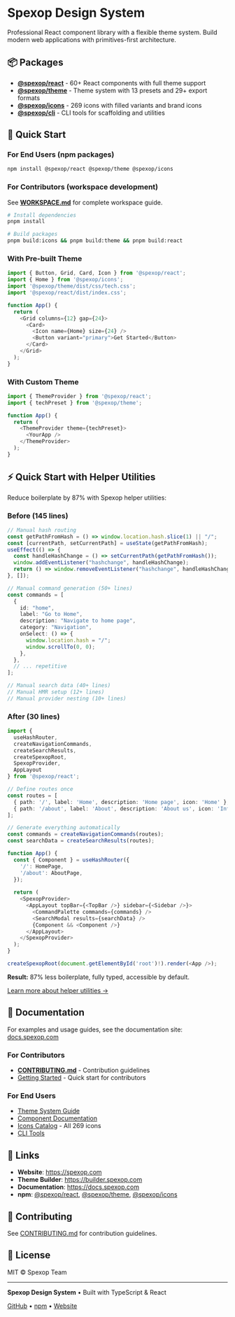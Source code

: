 # Spexop Design System

Professional React component library with a flexible theme system. Build modern web applications with primitives-first architecture.

## 📦 Packages

- **[@spexop/react](./packages/react)** - 60+ React components with full theme support
- **[@spexop/theme](./packages/theme)** - Theme system with 13 presets and 29+ export formats
- **[@spexop/icons](./packages/icons)** - 269 icons with filled variants and brand icons
- **[@spexop/cli](./packages/cli)** - CLI tools for scaffolding and utilities

## 🚀 Quick Start

### For End Users (npm packages)

```bash
npm install @spexop/react @spexop/theme @spexop/icons
```

### For Contributors (workspace development)

See **[WORKSPACE.md](./WORKSPACE.md)** for complete workspace guide.

```bash
# Install dependencies
pnpm install

# Build packages
pnpm build:icons && pnpm build:theme && pnpm build:react
```

### With Pre-built Theme

```typescript
import { Button, Grid, Card, Icon } from '@spexop/react';
import { Home } from '@spexop/icons';
import '@spexop/theme/dist/css/tech.css';
import '@spexop/react/dist/index.css';

function App() {
  return (
    <Grid columns={12} gap={24}>
      <Card>
        <Icon name={Home} size={24} />
        <Button variant="primary">Get Started</Button>
      </Card>
    </Grid>
  );
}
```

### With Custom Theme

```typescript
import { ThemeProvider } from '@spexop/react';
import { techPreset } from '@spexop/theme';

function App() {
  return (
    <ThemeProvider theme={techPreset}>
      <YourApp />
    </ThemeProvider>
  );
}
```

## ⚡ Quick Start with Helper Utilities

Reduce boilerplate by 87% with Spexop helper utilities:

### Before (145 lines)

```typescript
// Manual hash routing
const getPathFromHash = () => window.location.hash.slice(1) || "/";
const [currentPath, setCurrentPath] = useState(getPathFromHash);
useEffect(() => {
  const handleHashChange = () => setCurrentPath(getPathFromHash());
  window.addEventListener("hashchange", handleHashChange);
  return () => window.removeEventListener("hashchange", handleHashChange);
}, []);

// Manual command generation (50+ lines)
const commands = [
  {
    id: "home",
    label: "Go to Home",
    description: "Navigate to home page",
    category: "Navigation",
    onSelect: () => {
      window.location.hash = "/";
      window.scrollTo(0, 0);
    },
  },
  // ... repetitive
];

// Manual search data (40+ lines)
// Manual HMR setup (12+ lines)
// Manual provider nesting (10+ lines)
```

### After (30 lines)

```typescript
import { 
  useHashRouter, 
  createNavigationCommands, 
  createSearchResults,
  createSpexopRoot,
  SpexopProvider,
  AppLayout 
} from '@spexop/react';

// Define routes once
const routes = [
  { path: '/', label: 'Home', description: 'Home page', icon: 'Home' },
  { path: '/about', label: 'About', description: 'About us', icon: 'Info' },
];

// Generate everything automatically
const commands = createNavigationCommands(routes);
const searchData = createSearchResults(routes);

function App() {
  const { Component } = useHashRouter({
    '/': HomePage,
    '/about': AboutPage,
  });
  
  return (
    <SpexopProvider>
      <AppLayout topBar={<TopBar />} sidebar={<Sidebar />}>
        <CommandPalette commands={commands} />
        <SearchModal results={searchData} />
        {Component && <Component />}
      </AppLayout>
    </SpexopProvider>
  );
}

createSpexopRoot(document.getElementById('root')!).render(<App />);
```

**Result:** 87% less boilerplate, fully typed, accessible by default.

[Learn more about helper utilities →](./packages/react/src/utils/README.md)

## 📖 Documentation

For examples and usage guides, see the documentation site: [docs.spexop.com](https://docs.spexop.com)

### For Contributors

- **[CONTRIBUTING.md](./CONTRIBUTING.md)** - Contribution guidelines
- [Getting Started](./docs/getting-started.md) - Quick start for contributors

### For End Users

- [Theme System Guide](./packages/theme/README.md)
- [Component Documentation](./packages/react/README.md)
- [Icons Catalog](./packages/icons/ICONS.md) - All 269 icons
- [CLI Tools](./packages/cli/README.md)

## 🔗 Links

- **Website**: <https://spexop.com>
- **Theme Builder**: <https://builder.spexop.com>
- **Documentation**: <https://docs.spexop.com>
- **npm**: [@spexop/react](https://www.npmjs.com/package/@spexop/react), [@spexop/theme](https://www.npmjs.com/package/@spexop/theme), [@spexop/icons](https://www.npmjs.com/package/@spexop/icons)

## 🤝 Contributing

See [CONTRIBUTING.md](./CONTRIBUTING.md) for contribution guidelines.

## 📄 License

MIT © Spexop Team

---

**Spexop Design System** • Built with TypeScript & React

[GitHub](https://github.com/spexop-ui/spexop-packages) • [npm](https://www.npmjs.com/org/spexop) • [Website](https://spexop.com)
